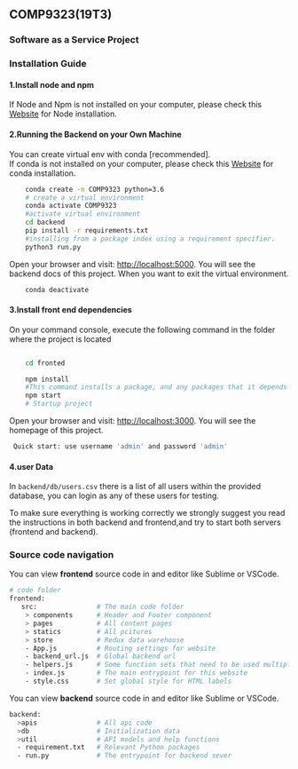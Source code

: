 ## COMP9323(19T3)    
### Software as a Service Project 

### Installation Guide
#### 1.Install node and npm


If Node and Npm is not installed on your computer, please check this [Website](https://nodejs.org/en/) for Node installation.

#### 2.Running the Backend on your Own Machine

You can create virtual env with conda [recommended].<br>
If conda is not installed on your computer, please check this [Website](https://docs.conda.io/projects/conda/en/latest/user-guide/install/) for conda installation.
```bash
    conda create -n COMP9323 python=3.6
    # create a virtual environment
    conda activate COMP9323
    #activate virtual environment
    cd backend
    pip install -r requirements.txt
    #installing from a package index using a requirement specifier.
    python3 run.py
```
Open your browser and visit: [http://localhost:5000](http://localhost:5000). You will see the backend docs of this project.
When you want to exit the virtual environment.
```bash
    conda deactivate
```
#### 3.Install front end dependencies
On your command console, execute the following command in the folder where the project is located

```bash

    cd fronted 

    npm install 
    #This command installs a package, and any packages that it depends on.
    npm start
    # Startup project
```

Open your browser and visit: [http://localhost:3000](http://localhost:3000). You will see the homepage of this project.
```bash
 Quick start: use username 'admin' and password 'admin'
```
#### 4.user Data
In ```backend/db/users.csv``` there is a list of all users within the provided database, you can login as any of these users for testing. 

To make sure everything is working correctly we strongly suggest you read the instructions in both backend and frontend,and try to start both servers (frontend and backend).

### Source code navigation
You can view **frontend** source code in and editor like Sublime or VSCode.
```bash
# code folder
frontend:
   src:               # The main code folder
    > components      # Header and Footer component
    > pages           # All content pages
    > statics         # All pcitures
    > store           # Redux data warehouse
    - App.js          # Routing settings for website
    - backend_url.js  # Global backend url
    - helpers.js      # Some function sets that need to be used multiple times
    - index.js        # The main entrypoint for this website
    - style.css       # Set global style for HTML labels
```
You can view **backend** source code in and editor like Sublime or VSCode.
```bash
backend:
  >apis               # All api code
  >db                 # Initialization data
  >util               # API models and help functions
  - requirement.txt   # Relevant Python packages
  - run.py            # The entrypoint for backend sever

```
